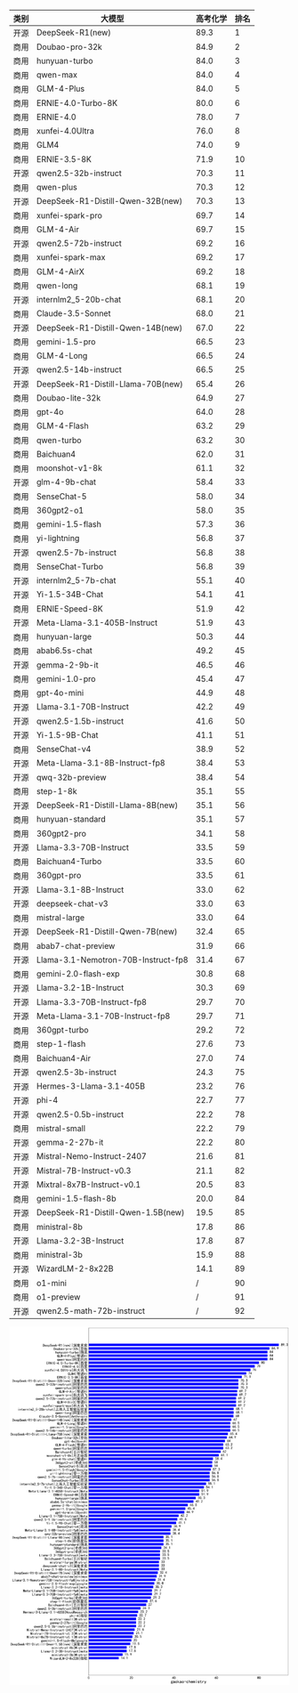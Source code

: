 
| 类别 | 大模型                         | 高考化学 | 排名 |
|-----|------------------------------|---------|----|
|开源|DeepSeek-R1(new)|89.3|1|
|商用|Doubao-pro-32k|84.9|2|
|商用|hunyuan-turbo|84.0|3|
|商用|qwen-max|84.0|4|
|商用|GLM-4-Plus|84.0|5|
|商用|ERNIE-4.0-Turbo-8K|80.0|6|
|商用|ERNIE-4.0|78.0|7|
|商用|xunfei-4.0Ultra|76.0|8|
|商用|GLM4|74.0|9|
|商用|ERNIE-3.5-8K|71.9|10|
|开源|qwen2.5-32b-instruct|70.3|11|
|商用|qwen-plus|70.3|12|
|开源|DeepSeek-R1-Distill-Qwen-32B(new)|70.3|13|
|商用|xunfei-spark-pro|69.7|14|
|商用|GLM-4-Air|69.7|15|
|开源|qwen2.5-72b-instruct|69.2|16|
|商用|xunfei-spark-max|69.2|17|
|商用|GLM-4-AirX|69.2|18|
|商用|qwen-long|68.1|19|
|开源|internlm2_5-20b-chat|68.1|20|
|商用|Claude-3.5-Sonnet|68.0|21|
|开源|DeepSeek-R1-Distill-Qwen-14B(new)|67.0|22|
|商用|gemini-1.5-pro|66.5|23|
|商用|GLM-4-Long|66.5|24|
|开源|qwen2.5-14b-instruct|66.5|25|
|开源|DeepSeek-R1-Distill-Llama-70B(new)|65.4|26|
|商用|Doubao-lite-32k|64.9|27|
|商用|gpt-4o|64.0|28|
|商用|GLM-4-Flash|63.2|29|
|商用|qwen-turbo|63.2|30|
|商用|Baichuan4|62.0|31|
|商用|moonshot-v1-8k|61.1|32|
|开源|glm-4-9b-chat|58.4|33|
|商用|SenseChat-5|58.0|34|
|商用|360gpt2-o1|58.0|35|
|商用|gemini-1.5-flash|57.3|36|
|商用|yi-lightning|56.8|37|
|开源|qwen2.5-7b-instruct|56.8|38|
|商用|SenseChat-Turbo|56.8|39|
|开源|internlm2_5-7b-chat|55.1|40|
|开源|Yi-1.5-34B-Chat|54.1|41|
|商用|ERNIE-Speed-8K|51.9|42|
|开源|Meta-Llama-3.1-405B-Instruct|51.9|43|
|商用|hunyuan-large|50.3|44|
|商用|abab6.5s-chat|49.2|45|
|开源|gemma-2-9b-it|46.5|46|
|商用|gemini-1.0-pro|45.4|47|
|商用|gpt-4o-mini|44.9|48|
|开源|Llama-3.1-70B-Instruct|42.2|49|
|开源|qwen2.5-1.5b-instruct|41.6|50|
|开源|Yi-1.5-9B-Chat|41.1|51|
|商用|SenseChat-v4|38.9|52|
|开源|Meta-Llama-3.1-8B-Instruct-fp8|38.4|53|
|开源|qwq-32b-preview|38.4|54|
|商用|step-1-8k|35.1|55|
|开源|DeepSeek-R1-Distill-Llama-8B(new)|35.1|56|
|商用|hunyuan-standard|35.1|57|
|商用|360gpt2-pro|34.1|58|
|开源|Llama-3.3-70B-Instruct|33.5|59|
|商用|Baichuan4-Turbo|33.5|60|
|商用|360gpt-pro|33.5|61|
|开源|Llama-3.1-8B-Instruct|33.0|62|
|开源|deepseek-chat-v3|33.0|63|
|商用|mistral-large|33.0|64|
|开源|DeepSeek-R1-Distill-Qwen-7B(new)|32.4|65|
|商用|abab7-chat-preview|31.9|66|
|开源|Llama-3.1-Nemotron-70B-Instruct-fp8|31.4|67|
|商用|gemini-2.0-flash-exp|30.8|68|
|开源|Llama-3.2-1B-Instruct|30.3|69|
|开源|Llama-3.3-70B-Instruct-fp8|29.7|70|
|开源|Meta-Llama-3.1-70B-Instruct-fp8|29.7|71|
|商用|360gpt-turbo|29.2|72|
|商用|step-1-flash|27.6|73|
|商用|Baichuan4-Air|27.0|74|
|开源|qwen2.5-3b-instruct|24.3|75|
|开源|Hermes-3-Llama-3.1-405B|23.2|76|
|开源|phi-4|22.7|77|
|开源|qwen2.5-0.5b-instruct|22.2|78|
|商用|mistral-small|22.2|79|
|开源|gemma-2-27b-it|22.2|80|
|开源|Mistral-Nemo-Instruct-2407|21.6|81|
|开源|Mistral-7B-Instruct-v0.3|21.1|82|
|开源|Mixtral-8x7B-Instruct-v0.1|20.5|83|
|商用|gemini-1.5-flash-8b|20.0|84|
|开源|DeepSeek-R1-Distill-Qwen-1.5B(new)|19.5|85|
|商用|ministral-8b|17.8|86|
|开源|Llama-3.2-3B-Instruct|17.8|87|
|商用|ministral-3b|15.9|88|
|开源|WizardLM-2-8x22B|14.1|89|
|商用|o1-mini|/|90|
|商用|o1-preview|/|91|
|开源|qwen2.5-math-72b-instruct|/|92|


![lin](../pic/gaokao-chemistry.png)
